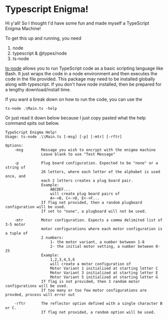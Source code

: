 # Typescript Enigma!
Hi y'all! So I thought I'd have some fun and made myself a TypeScript Enigma Machine!

To get this up and running, you need 
 1. node
 2. typescript & @types/node 
 3. ts-node
 
[ts-node](https://www.npmjs.com/package/ts-node) allows you to run 
TypeScript code as a basic scripting language like Bash. It just wraps
the code in a node environment and then executes the code in the file provided. 
This package may need to be installed globally along with typescript. If you
don't have node installed, then be prepared for a lengthy download/install time. 

If you want a break down on how to run the code, you can use the

`ts-node .\Main.ts -help`

Or just read it down below because I just copy pasted what the help command spits out below.
```
TypeScript Enigma Help!
Usage: ts-node .\\Main.ts [-msg] [-p] [-mtr] [-rftr]

Options:
    -msg        Message you wish to encrypt with the enigma machine
                Leave blank to use "Test Message"

    -p          Plug board configuration. Expected to be "none" or a string of 
                26 letters, where each letter of the alphabet is used once, and 
                each 2 letters creates a plug board pair.
                Example: 
                    ABCDEF... 
                    will create plug board pairs of 
                    A<->B, C<->D, E<->F...
                If flag not provided, then a random plugboard configuration will be used.
                If set to "none", a plugboard will not be used.

    -mtr        Motor configuration. Expects a comma delimited list of 3-5 motor
                motor configurations where each motor configuration is a tuple of 
                2 numbers: 
                    1- the motor variant, a number between 1-8
                    2- the initial motor setting, a number between 0-25
                Example:
                    1,2,3,4,5,6
                    will create a motor configuration of
                    Motor Variant 1 initialized at starting letter C
                    Motor Variant 3 initialized at starting letter E
                    Motor Variant 5 initialized at starting letter G
                If flag is not provided, then 3 random motor configurations will be used. 
                If too many or too few motor configurations are provded, process will error out
                
    -rftr       The reflector option defined with a single character B or C. 
                If flag not provided, a random option will be used.
```